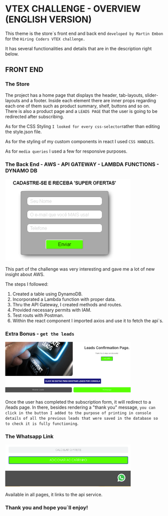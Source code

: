 # VTEX CHALLENGE - OVERVIEW (ENGLISH VERSION)

This theme is the store´s front end and back end `developed by Martin Embon` for the `Hiring Coders VTEX challenge.`

It has several functionalities and details that are in the description right below. 

## FRONT END

### The Store

The project has a home page that displays the header, tab-layouts, slider-layouts and a footer.  Inside each element there are inner props regarding each one of them such as product summary, shelf, buttons and so on. There is also a product page and a `LEADS PAGE` that the user is going to be redirected after subscribing. 

As for the CSS Styling `I looked for every css-selector`rather than editing the style.json file. 

As for the styling of my custom components in react I used `CSS HANDLES`. 

As for `media queries` I used a few for responsive purposes. 

### The Back End - AWS - API GATEWAY - LAMBDA FUNCTIONS - DYNAMO DB

<img src="/docs/leads.png" width="400">

This part of the challenge was very interesting and gave me a lot of new insight about AWS. 

The steps I followed: 
1. Created a table using DynamoDB.
2. Incorporated a Lambda function with proper data.
3. Thru the API Gateway, I created methods and routes.
4. Provided necessary permits with IAM.
5. Test routs with Postman.
6. Within the react component I imported axios and use it to fetch the api`s. 

### Extra Bonus - `get the leads`

<img src="/docs/leadsconf.png" width="400">

Once the user has completed the subscription form, it will redirect to a /leads page.  In there, besides rendering a "thank you" message, `you can click in the button I added to the purpose of printing in console details of all the previous leads that were saved in the database so to check it is fully functioning`. 

### The Whatsapp Link

<img src="/docs/whatsappfunc.png" width="400">

Available in all pages, it links to the api service. 


### Thank you and hope you`ll enjoy!
